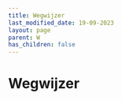 ```yaml
---
title: Wegwijzer
last_modified_date: 19-09-2023
layout: page
parent: W
has_children: false
---
```


Wegwijzer
=========

